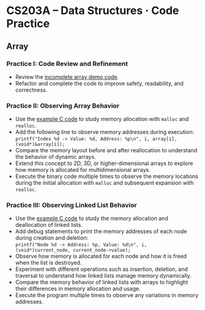 # CS203A – Data Structures · Code Practice

## Array
### Practice I: Code Review and Refinement
- Review the [incomplete array demo code](array_demo_incomplete.c).
- Refactor and complete the code to improve safety, readability, and correctness.

### Practice II: Observing Array Behavior
- Use the [example C code](array_dynamic_memory.c) to study memory allocation with `malloc` and `realloc`.
- Add the following line to observe memory addresses during execution:  
    `printf("Index %d -> Value: %d, Address: %p\n", i, array[i], (void*)&array[i]);`
- Compare the memory layout before and after reallocation to understand the behavior of dynamic arrays.
- Extend this concept to 2D, 3D, or higher-dimensional arrays to explore how memory is allocated for multidimensional arrays.
- Execute the binary code multiple times to observe the memory locations during the initial allocation with `malloc` and subsequent expansion with `realloc`.

### Practice III: Observing Linked List Behavior
- Use the [example C code](linked_list_memory.c) to study the memory allocation and deallocation of linked lists.
- Add debug statements to print the memory addresses of each node during creation and deletion:  
    `printf("Node %d -> Address: %p, Value: %d\n", i, (void*)current_node, current_node->value);`
- Observe how memory is allocated for each node and how it is freed when the list is destroyed.
- Experiment with different operations such as insertion, deletion, and traversal to understand how linked lists manage memory dynamically.
- Compare the memory behavior of linked lists with arrays to highlight their differences in memory allocation and usage.
- Execute the program multiple times to observe any variations in memory addresses.
